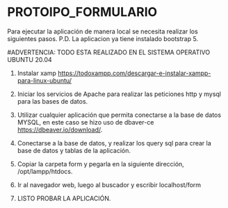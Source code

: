 # PROTOIPO_FORMULARIO

Para ejecutar la aplicación de manera local se necesita realizar los siguientes pasos.
P.D. La aplicacion ya tiene instalado bootstrap 5.

#ADVERTENCIA: TODO ESTA REALIZADO EN EL SISTEMA OPERATIVO UBUNTU 20.04 

1. Instalar xamp https://todoxampp.com/descargar-e-instalar-xampp-para-linux-ubuntu/

2. Iniciar los servicios de Apache para realizar las peticiones http y mysql para las bases de datos.
   
3. Utilizar cualquier aplicación que permita conectarse a la base de datos MYSQL, 
   en este caso se hizo uso de dbaver-ce https://dbeaver.io/download/.

4. Conectarse a la base de datos, y realizar los query sql para crear la base de datos
   y tablas de la aplicación.

5. Copiar la carpeta form y pegarla en la siguiente dirección, /opt/lampp/htdocs.

6. Ir al navegador web, luego al buscador y escribir localhost/form

7. LISTO PROBAR LA APLICACIÓN.
